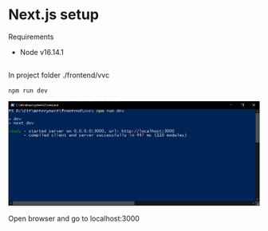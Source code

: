 # Next.js setup

Requirements
- Node v16.14.1

##

In project folder ./frontend/vvc
```
npm run dev
```
![Run](next_run_example.png)

Open browser and go to localhost:3000
